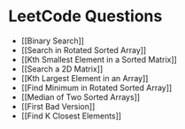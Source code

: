 # LeetCode Questions
- [[Binary Search]]
- [[Search in Rotated Sorted Array]]
- [[Kth Smallest Element in a Sorted Matrix]]
- [[Search a 2D Matrix]]
- [[Kth Largest Element in an Array]]
- [[Find Minimum in Rotated Sorted Array]]
- [[Median of Two Sorted Arrays]]
- [[First Bad Version]]
- [[Find K Closest Elements]]